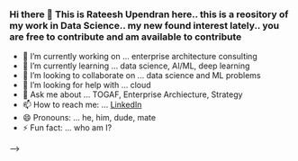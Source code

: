 ### Hi there 👋 This is Rateesh Upendran here.. this is a reository of my work in Data Science.. my new found interest lately.. you are free to contribute and am available to contribute

- 🔭 I’m currently working on ... enterprise architecture consulting
- 🌱 I’m currently learning ... data science, AI/ML, deep learning
- 👯 I’m looking to collaborate on ... data science and ML problems
- 🤔 I’m looking for help with ... cloud
- 💬 Ask me about ... TOGAF, Enterprise Archiecture, Strategy
- 📫 How to reach me: ... [LinkedIn](www.linkedin.com/in/rateesh-upendran-0158512)
- 😄 Pronouns: ... he, him, dude, mate
- ⚡ Fun fact: ... who am I?

-->
